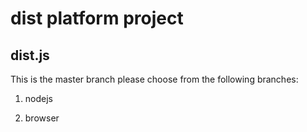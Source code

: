 
dist platform project
=====================

dist.js
-------


This is the master branch please choose from the following branches:

 1. nodejs
   
   
 2. browser
